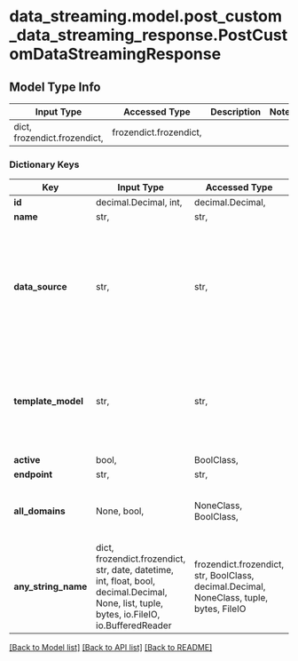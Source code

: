 # data_streaming.model.post_custom_data_streaming_response.PostCustomDataStreamingResponse

## Model Type Info
Input Type | Accessed Type | Description | Notes
------------ | ------------- | ------------- | -------------
dict, frozendict.frozendict,  | frozendict.frozendict,  |  | 

### Dictionary Keys
Key | Input Type | Accessed Type | Description | Notes
------------ | ------------- | ------------- | ------------- | -------------
**id** | decimal.Decimal, int,  | decimal.Decimal,  |  | [optional] 
**name** | str,  | str,  |  | [optional] 
**data_source** | str,  | str,  | Options:  * &#x60;http&#x60; - Edge Applications  * &#x60;waf&#x60; - WAF Events  * &#x60;cells_console&#x60; - Edge Functions  * &#x60;rtm_activity&#x60; - Activity History    | [optional] must be one of ["http", "waf", "cells_console", "rtm_activity", ] 
**template_model** | str,  | str,  | Note:  * Add all variables and values that will be used to stream according to the data source you choose to use.    | [optional] 
**active** | bool,  | BoolClass,  |  | [optional] 
**endpoint** | str,  | str,  |  | [optional] 
**all_domains** | None, bool,  | NoneClass, BoolClass,  | Note:  * Field not used with the rtm_activity data source.  | [optional] 
**any_string_name** | dict, frozendict.frozendict, str, date, datetime, int, float, bool, decimal.Decimal, None, list, tuple, bytes, io.FileIO, io.BufferedReader | frozendict.frozendict, str, BoolClass, decimal.Decimal, NoneClass, tuple, bytes, FileIO | any string name can be used but the value must be the correct type | [optional]

[[Back to Model list]](../../README.md#documentation-for-models) [[Back to API list]](../../README.md#documentation-for-api-endpoints) [[Back to README]](../../README.md)

